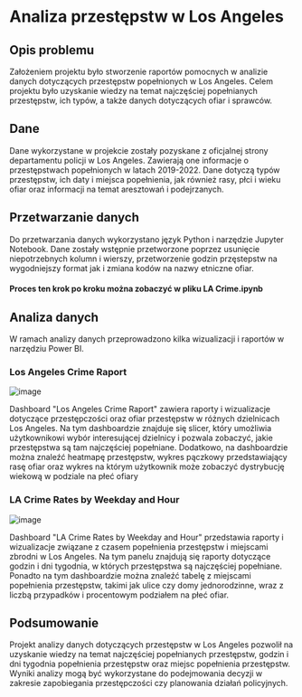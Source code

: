 # Analiza przestępstw w Los Angeles

## Opis problemu
Założeniem projektu było stworzenie raportów pomocnych w analizie danych dotyczących przestępstw popełnionych w Los Angeles. Celem projektu było uzyskanie wiedzy na temat najczęściej popełnianych przestępstw, ich typów, a także danych dotyczących ofiar i sprawców.

## Dane
Dane wykorzystane w projekcie zostały pozyskane z oficjalnej strony departamentu policji w Los Angeles. Zawierają one informacje o przestępstwach popełnionych w latach 2019-2022. Dane dotyczą typów przestępstw, ich daty i miejsca popełnienia, jak również rasy, płci i wieku ofiar oraz informacji na temat aresztowań i podejrzanych.

## Przetwarzanie danych
Do przetwarzania danych wykorzystano język Python i narzędzie Jupyter Notebook. Dane zostały wstępnie przetworzone poprzez usunięcie niepotrzebnych kolumn i wierszy, przetworzenie godzin przęstepstw na wygodniejszy format jak i zmiana kodów na nazwy etniczne ofiar.
#### Proces ten krok po kroku można zobaczyć w pliku LA Crime.ipynb

## Analiza danych
W ramach analizy danych przeprowadzono kilka wizualizacji i raportów w narzędziu Power BI.

### Los Angeles Crime Raport

![image](https://user-images.githubusercontent.com/130370888/230990388-c0bd6b92-14ef-4456-80c6-6d6c4a352d28.png)

Dashboard "Los Angeles Crime Raport" zawiera raporty i wizualizacje dotyczące przestępczości oraz ofiar przestępstw w różnych dzielnicach Los Angeles. Na tym dashboardzie znajduje się slicer, który umożliwia użytkownikowi wybór interesującej dzielnicy i pozwala zobaczyć, jakie przestępstwa są tam najczęściej popełniane. Dodatkowo, na dashboardzie można znaleźć heatmapę przestępstw, wykres pączkowy przedstawiający rasę ofiar oraz wykres na którym użytkownik może zobaczyć dystrybucję wiekową w podziale na płeć ofiary

### LA Crime Rates by Weekday and Hour

![image](https://user-images.githubusercontent.com/130370888/230990476-b2da7bc9-e2f5-4ea1-8c96-35fc8ae129a9.png)

Dashboard "LA Crime Rates by Weekday and Hour" przedstawia raporty i wizualizacje związane z czasem popełnienia przestępstw i miejscami zbrodni w Los Angeles. Na tym panelu znajdują się raporty dotyczące godzin i dni tygodnia, w których przestępstwa są najczęściej popełniane. Ponadto na tym dashboardzie można znaleźć tabelę z miejscami popełnienia przestępstw, takimi jak ulice czy domy jednorodzinne, wraz z liczbą przypadków i procentowym podziałem na płeć ofiar.



## Podsumowanie
Projekt analizy danych dotyczących przestępstw w Los Angeles pozwolił na uzyskanie wiedzy na temat najczęściej popełnianych przestępstw, godzin i dni tygodnia popełnienia przestępstw oraz miejsc popełnienia przestępstw. Wyniki analizy mogą być wykorzystane do podejmowania decyzji w zakresie zapobiegania przestępczości czy planowania działań policyjnych.

